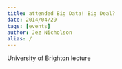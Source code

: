 ```yaml
---
title: attended Big Data! Big Deal?
date: 2014/04/29
tags: [events]
author: Jez Nicholson
alias: /
---
```

University of Brighton lecture